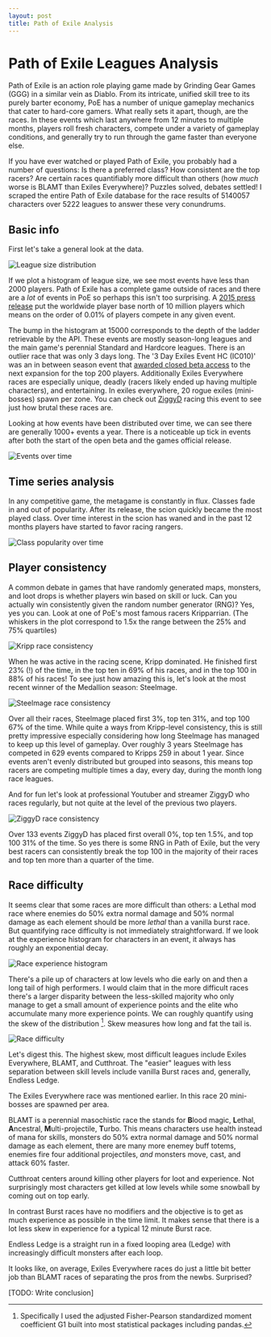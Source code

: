 ```yaml
---
layout: post
title: Path of Exile Analysis
---
```


# Path of Exile Leagues Analysis

Path of Exile is an action role playing game made by Grinding Gear Games (GGG)
in a similar vein as Diablo. From its intricate, unified skill tree to its
purely barter economy, PoE has a number of unique gameplay mechanics that cater
to hard-core gamers. What really sets it apart, though, are the races. In these
events which last anywhere from 12 minutes to multiple months, players roll
fresh characters, compete under a variety of gameplay conditions, and generally
try to run through the game faster than everyone else.

If you have ever watched or played Path of Exile, you probably had a number of
questions: Is there a preferred class? How consistent are the top racers? Are
certain races quantifiably more difficult than others (how _much_ worse is BLAMT
than Exiles Everywhere)? Puzzles solved, debates settled! I scraped the
entire Path of Exile database for the race results of 5140057 characters over
5222 leagues to answer these very conundrums.

## Basic info

First let's take a general look at the data. 

![League size distribution](/public/league_size_hist.png)

If we plot a histogram of league size, we see most events have less than 2000
players. Path of Exile has a complete game outside of races and there are a
_lot_ of events in PoE so perhaps this isn't too surprising.
A
[2015 press release](http://www.gamasutra.com/view/pressreleases/243342/Path_of_Exile_The_Awakening_Supporter_Packs_Achieve_RecordSales.php) put
the worldwide player base north of 10 million players which means on the order
of 0.01% of players compete in any given event.

The bump in the histogram at 15000 corresponds to the depth of the ladder
retrievable by the API. These events are mostly season-long leagues and the main
game's perennial Standard and Hardcore leagues. There is an outlier race that
was only 3 days long. The '3 Day Exiles Event HC (IC010)' was an in between
season event
that
[awarded closed beta access](http://www.pathofexile.com/forum/view-thread/1293370) to
the next expansion for the top 200 players. Additionally Exiles Everywhere races
are especially unique, deadly (racers likely ended up having multiple
characters), and entertaining. In exiles everywhere, 20 rogue exiles
(mini-bosses) spawn per zone. You can check
out [ZiggyD](https://www.youtube.com/watch?v=t3TBU_Kwbes) racing this event to
see just how brutal these races are.

Looking at how events have been distributed over time, we can see there are
generally 1000+ events a year. There is a noticeable up tick in events after
both the start of the open beta and the games official release.

![Events over time](/public/poe_events_over_time.png)

## Time series analysis

In any competitive game, the metagame is constantly in flux. Classes fade in and
out of popularity. After its release, the scion quickly became the most played
class. Over time interest in the scion has waned and in the past 12 months
players have started to favor racing rangers.

![Class popularity over time](/public/poe_class_popularity_vs_time.png)

## Player consistency

A common debate in games that have randomly generated maps, monsters, and loot
drops is whether players win based on skill or luck. Can you actually win
consistently given the random number generator (RNG)? Yes, yes you can. Look at
one of PoE's most famous racers Kripparrian. (The whiskers in the plot
correspond to 1.5x the range between the 25% and 75% quartiles)

![Kripp race consistency](/public/poe_kripp_consistency.png)

When he was active in the racing scene, Kripp dominated. He finished first 23%
(!) of the time, in the top ten in 69% of his races, and in the top 100 in 88%
of his races! To see just how amazing this is, let's look at the most recent
winner of the Medallion season: Steelmage.

![Steelmage race consistency](/public/poe_steelmage_consistency.png)

Over all their races, Steelmage placed first 3%, top ten 31%, and top 100 67% of
the time. While quite a ways from Kripp-level consistency, this is still pretty
impressive especially considering how long Steelmage has managed to keep up this
level of gameplay. Over roughly 3 years Steelmage has competed in 629 events
compared to Kripps 259 in about 1 year. Since events aren't evenly distributed
but grouped into seasons, this means top racers are competing multiple times a
day, every day, during the month long race leagues.

And for fun let's look at professional Youtuber and streamer ZiggyD who races
regularly, but not quite at the level of the previous two players.

![ZiggyD race consistency](/public/poe_ziggyd_consistency.png)

Over 133 events ZiggyD has placed first overall 0%, top ten 1.5%, and top 100
31% of the time. So yes there is some RNG in Path of Exile, but the very best
racers can consistently break the top 100 in the majority of their races and top
ten more than a quarter of the time.

## Race difficulty

It seems clear that some races are more difficult than others: a Lethal mod race
where enemies do 50% extra normal damage and 50% normal damage as each element
should be more _lethal_ than a vanilla burst race. But quantifying race
difficulty is not immediately straightforward. If we look at the experience
histogram for characters in an event, it always has roughly an exponential
decay.

![Race experience histogram](/public/poe_experience_example.png)

There's a pile up of characters at low levels who die early on and then a long
tail of high performers. I would claim that in the more difficult races there's
a larger disparity between the less-skilled majority who only manage to get a
small amount of experience points and the elite who accumulate many more
experience points. We can roughly quantify using the skew of the
distribution [^Skew_statistic]. Skew measures how long and fat the tail is.


[^Skew_statistic]:
    Specifically I used the adjusted Fisher-Pearson standardized moment
    coefficient G1 built into most statistical packages including pandas.

![Race difficulty](/public/poe_race_difficulty.png)

Let's digest this. The highest skew, most difficult leagues include Exiles
Everywhere, BLAMT, and Cutthroat. The "easier" leagues with less separation
between skill levels include vanilla Burst races and, generally, Endless Ledge.

The Exiles Everywhere race was mentioned earlier. In this race 20 mini-bosses
are spawned per area.

BLAMT is a perennial masochistic race the stands for **B**lood magic,
**L**ethal, **A**ncestral, **M**ulti-projectile, **T**urbo. This means
characters use health instead of mana for skills, monsters do 50% extra normal
damage and 50% normal damage as each element, there are many more enemey buff
totems, enemies fire four additional projectiles, _and_ monsters move, cast, and
attack 60% faster.

Cutthroat centers around killing other players for loot and experience. Not
surprisingly most characters get killed at low levels while some snowball by
coming out on top early.

In contrast Burst races have no modifiers and the objective is to get as much
experience as possible in the time limit. It makes sense that there is a lot
less skew in experience for a typical 12 minute Burst race.

Endless Ledge is a straight run in a fixed looping area (Ledge) with
increasingly difficult monsters after each loop.

It looks like, on average, Exiles Everywhere races do just a little bit better
job than BLAMT races of separating the pros from the newbs. Surprised?

[TODO: Write conclusion]
